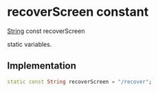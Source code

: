 


# recoverScreen constant







[String](https://api.flutter.dev/flutter/dart-core/String-class.html) const recoverScreen
  




<p>static variables.</p>



## Implementation

```dart
static const String recoverScreen = "/recover";
```







